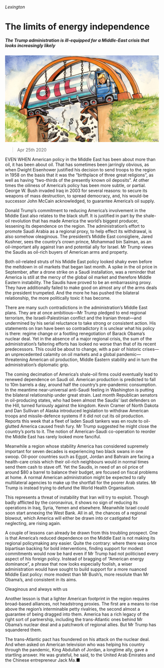 ###### Lexington

# The limits of energy independence 

##### The Trump administration is ill-equipped for a Middle-East crisis that looks increasingly likely 

![image](images/20200425_USD000.jpg) 

> Apr 25th 2020 

EVEN WHEN American policy in the Middle East has been about more than oil, it has been about oil. That has sometimes been jarringly obvious, as when Dwight Eisenhower justified his decision to send troops to the region in 1958 on the basis that it was the “birthplace of three great religions”, as well as having “two-thirds of the presently known oil deposits”. At other times the oiliness of America’s policy has been more subtle, or partial. George W. Bush invaded Iraq in 2003 for several reasons: to secure its weapons of mass destruction, to spread democracy, and, his would-be successor John McCain acknowledged, to guarantee America’s oil supply.

Donald Trump’s commitment to reducing America’s involvement in the Middle East also relates to the black stuff. It is justified in part by the shale-oil revolution that has made America the world’s biggest producer, lessening its dependence on the region. The administration’s effort to promote Saudi Arabia as a regional proxy, to help effect its withdrawal, is also somehow oleaginous. The president’s Middle East consigliere, Jared Kushner, sees the country’s crown prince, Mohammad bin Salman, as an oil-important ally against Iran and potential ally for Israel. Mr Trump views the Saudis as oil-rich buyers of American arms and property.


Both oil-related struts of his Middle East policy looked shaky even before the meltdown in oil markets that began last month. A spike in the oil price in September, after a drone strike on a Saudi installation, was a reminder that America is still at the mercy of the global oil market and therefore Middle Eastern instability. The Saudis have proved to be an embarrassing proxy. They have additionally failed to make good on almost any of the arms deals the president trumpeted. And the more he has pushed the bilateral relationship, the more politically toxic it has become.

There are many such contradictions in the administration’s Middle East plans. They are at once ambitious—Mr Trump pledged to end regional terrorism, the Israeli-Palestinian conflict and the Iranian threat—and undermined by his serial reluctance to take strong or consistent action. His statements on Iran have been so contradictory it is unclear what his policy is there: regime change or a footling renegotiation of Barack Obama’s nuclear deal. Yet in the absence of a major regional crisis, the sum of the administration’s faltering efforts has looked no worse than that of its recent predecessors. This could be about to change, with a pair of historic crises—an unprecedented calamity on oil markets and a global pandemic—threatening American oil production, Middle Eastern stability and in turn the administration’s diplomatic grip.

The coming decimation of America’s shale-oil firms could eventually lead to renewed dependence on Saudi oil. American production is predicted to fall to 10m barrels a day, around half the country’s pre-pandemic consumption. In the meantime near-universal anti-Saudi feeling in Washington is putting the bilateral relationship under great strain. Last month Republican senators in oil-producing states, who had been almost the Saudis’ last defenders on the Hill, turned furiously against the kingdom. Kevin Cramer of North Dakota and Dan Sullivan of Alaska introduced legislation to withdraw American troops and missile-defence systems if it did not cut its oil production. Reports this week that a fleet of laden Saudi tankers was en route to oil-glutted America caused fresh fury. Mr Trump suggested he might close the country’s ports to it. The notion of American-Saudi co-operation to reorder the Middle East has rarely looked more fanciful.

Meanwhile a region whose stability America has considered supremely important for seven decades is experiencing two black swans in one swoop. Oil-poor countries such as Egypt, Jordan and Bahrain are facing a health-care crisis which their oil-rich neighbours would in normal times send them cash to stave off. Yet the Saudis, in need of an oil price of around $80 a barrel to balance their budget, are focused on fiscal problems at home. A normal American administration might be expected to rally multilateral agencies to make up the shortfall for the poorer Arab states. Mr Trump is instead trying to defund the World Health Organisation.

This represents a threat of instability that Iran will try to exploit. Though badly afflicted by the coronavirus, it shows no sign of reducing its operations in Iraq, Syria, Yemen and elsewhere. Meanwhile Israel could soon start annexing the West Bank. All in all, the chances of a regional blowout, which America will either be drawn into or castigated for neglecting, are rising again.

A couple of lessons can already be drawn from this troubling prospect. One is that America’s reduced dependence on the Middle East is not making its regional policymaking any easier. Quite the contrary: where there was once bipartisan backing for bold interventions, finding support for modest commitments would now be hard even if Mr Trump had not politicised every aspect of his foreign policy. Instead of bragging of “American energy dominance”, a phrase that now looks especially foolish, a wiser administration would have sought to build support for a more nuanced Middle East policy: more modest than Mr Bush’s, more resolute than Mr Obama’s, and consistent in its aims.

Oleaginous and always with us

Another lesson is that a lighter American footprint in the region requires broad-based alliances, not headstrong proxies. The first are a means to rise above the region’s interminable petty rivalries, the second almost a guarantee of being dragged into them. America has a rich legacy of the right sort of partnership, including the trans-Atlantic ones behind Mr Obama’s nuclear deal and a patchwork of regional allies. But Mr Trump has squandered them.

The trans-Atlantic pact has foundered on his attack on the nuclear deal. And when asked on American television who was helping his country through the pandemic, King Abdullah of Jordan, a longtime ally, gave a startling answer. He was grateful, he said, to the United Arab Emirates and the Chinese entrepreneur Jack Ma.■

